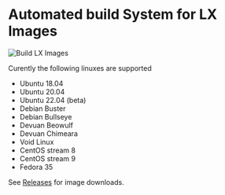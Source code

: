 # Automated build System for LX Images

![Build LX Images](https://github.com/omniosorg/lx-images/workflows/Build%20LX%20Images/badge.svg)

Curently the following linuxes are supported

* Ubuntu 18.04
* Ubuntu 20.04
* Ubuntu 22.04 (beta)
* Debian Buster
* Debian Bullseye
* Devuan Beowulf
* Devuan Chimeara
* Void Linux
* CentOS stream 8
* CentOS stream 9
* Fedora 35

See [Releases](https://github.com/omniosorg/lx-images/releases) for image downloads.
